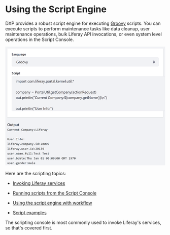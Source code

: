 # Using the Script Engine

DXP provides a robust script engine for executing [Groovy](http://groovy-lang.org/) scripts. You can execute scripts to perform maintenance tasks like data cleanup, user maintenance operations, bulk Liferay API invocations, or even system level operations in the Script Console.

![Figure 1: The Script Console provides context variables, such as the current actionRequest and lets you invoke Liferay services using Groovy. ](./using-the-script-engine/images/groovy-script-current-user-info.png)

Here are the scripting topics: 

- [Invoking Liferay services](./invoking-liferay-services-from-scripts.md)

- [Running scripts from the Script Console](./running-scripts-from-the-script-console.md)

- [Using the script engine with workflow](./using-the-script-engine-in-workflow.md)

- [Script examples](./script-examples.md)

The scripting console is most commonly used to invoke Liferay's services, so that's covered first.  
